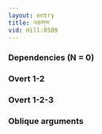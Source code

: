 ```yaml
---
layout: entry
title: འཆགས་
vid: Hill:0509
---
```

### Dependencies (N = 0)


### Overt 1-2


### Overt 1-2-3


### Oblique arguments
